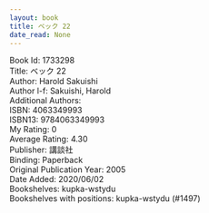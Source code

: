 ```yaml
---
layout: book
title: ベック 22
date_read: None
---
```


Book Id: 1733298<br />
Title: ベック 22<br />
Author: Harold Sakuishi<br />
Author l-f: Sakuishi, Harold<br />
Additional Authors: <br />
ISBN: 4063349993<br />
ISBN13: 9784063349993<br />
My Rating: 0<br />
Average Rating: 4.30<br />
Publisher: 講談社<br />
Binding: Paperback<br />
Original Publication Year: 2005<br />
Date Added: 2020/06/02<br />
Bookshelves: kupka-wstydu<br />
Bookshelves with positions: kupka-wstydu (#1497)<br />

